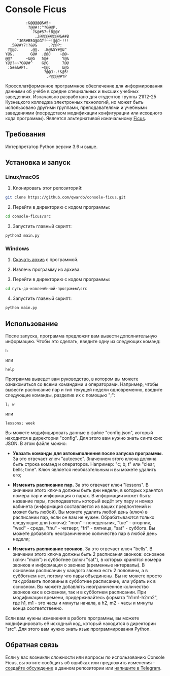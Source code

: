 # Console Ficus
```
         :&@@@@@&#5~
          ?@@#!:^?G@@P.
            ?&@#57~!B@@Y
             .J@@@@@@@@@&##B
     ^JGB#B5G@&G?!~~!@@J~!!!
  .5@@#Y7!?&@&     .?@@P:
 ?@@J.     .@@.  .B@&5Y#@&^
Y@&.       G@#  .@@J    ~@@~
@@?      ~&@G   5@#      Y@&
Y@@?~~?G@@#^    G@G      7@@
 :5#&&#P!.      ~@@:     &@5
                 ?@@J:.!&@5!
                  .P@@@@#YP
```

Кроссплатформенное программное обеспечение для информирования данными об учёбе в средне специальных и высших учебных заведениях. Изначально разработано для студентов группы 21П2-25 Кузнецкого колледжа электронных технологий, но может быть использовано другими группами, преподавателями и учебными заведениями (посредством модификации конфигурации или исходного кода программы). Является альтернативой изначальному [Ficus](https://github.com/tpmax179/tpmax179.github.io).

## Требования
Интерпретатор Python версии 3.6 и выше.

## Установка и запуск
### Linux/macOS
1. Клонировать этот репозиторий:

```bash
git clone https://github.com/qwardo/console-ficus.git
```

2. Перейти в директорию с кодом программы:

```bash
cd console-ficus/src
```

3. Запустить главный скрипт:

```bash
python3 main.py
```

### Windows
1. [Скачать архив](https://github.com/qwardo/console-ficus/archive/refs/heads/main.zip) с программой.

2. Извлечь программу из архива.

3. Перейти в директорию с кодом программы:

```cmd
cd путь-до-извлечённой-программы\src
```

4. Запустить главный скрипт:

```cmd
python main.py
```

## Использование
После запуска, программа предложит вам вывести дополнительную информацию. Чтобы это сделать, введите одну из следующих команд:

```
h
```

или

```
help
```

Программа выведет вам руководство, в котором вы можете ознакомиться со всеми командами и операторами. Например, чтобы вывести расписание пар и тип текущей недели одновременно, введите следующие команды, разделив их с помощью ";":

```
l; w
```

или

```
lessons; week
```

Вы можете модифицировать данные в файле "config.json", который находится в директории "config". Для этого вам нужно знать синтаксис JSON. В этом файле можно:

- **Указать команды для автовыполнения после запуска программы.** За это отвечает ключ "autoexec". Значением этого ключа должна быть строка команд и операторов. Например: "c; b; t" или "clear; bells; time". Ключ является необязательным и вы можете удалить его;

- **Изменить расписание пар.** За это отвечает ключ "lessons". В значении этого ключа должны быть дни недели, в которых хранятся номера пар и информация о парах. В информации может быть: название пары, преподаватель который ведёт эту пару и номер кабинета (информация составляется из ваших предпочтений и может быть любой). Вы можете удалить любой день (ключ) в расписании пар, если он вам не нужен. Обрабатываются только следующие дни (ключи): "mon" - понедельник, "tue" - вторник, "wed" - среда, "thu" - четверг, "fri" - пятница, "sat" - суббота. Вы можете добавлять неограниченное количество пар в любой день недели;

- **Изменить расписание звонков.** За это отвечает ключ "bells". В значении этого ключа должны быть 2 расписания звонков: основное (ключ "main") и субботнее (ключ "sat"), в которых хранятся номера звонков и информация о звонках (временные интервалы). В основном расписании у каждого звонка есть 2 половины, а в субботнем нет, потому что пары объединены. Вы не можете просто так добавить половины в субботнее расписание, или убрать их в основном. Вы можете добавлять неограниченное количество звонков как в основном, так и в субботнем расписании. При модификации времени, придерживайтесь формата "h1:m1-h2:m2", где h1, m1 - это часы и минуты начала, а h2, m2 - часы и минуты конца соответственно.

Если вам нужны изменения в работе программы, вы можете модифицировать её исходный код, который находится в директории "src". Для этого вам нужно знать язык программирования Python.

## Обратная связь
Если у вас возникли сложности или вопросы по использованию Console Ficus, вы хотите сообщить об ошибках или предложить изменения - [создайте обсуждение](https://github.com/qwardo/console-ficus/issues/new/choose) в данном репозитории или [напишите в Telegram](https://t.me/qqwardo).
